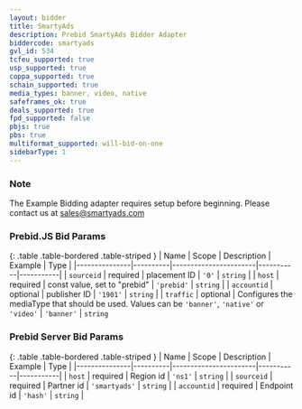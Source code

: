 ```yaml
---
layout: bidder
title: SmartyAds
description: Prebid SmartyAds Bidder Adapter
biddercode: smartyads
gvl_id: 534
tcfeu_supported: true
usp_supported: true
coppa_supported: true
schain_supported: true
media_types: banner, video, native
safeframes_ok: true
deals_supported: true
fpd_supported: false
pbjs: true
pbs: true
multiformat_supported: will-bid-on-one
sidebarType: 1
---
```


### Note

The Example Bidding adapter requires setup before beginning. Please contact us at <sales@smartyads.com>

### Prebid.JS Bid Params

{: .table .table-bordered .table-striped }
| Name          | Scope    | Description           | Example   | Type      |
|---------------|----------|-----------------------|-----------|-----------|
| `sourceid`  | required | placement ID                 | `'0'`      | `string` |
| `host`      | required | const value, set to "prebid" | `'prebid'` | `string` |
| `accountid` | optional | publisher ID                 | `'1901'`   | `string` |
| `traffic`   | optional | Configures the mediaType that should be used. Values can be `'banner'`, `'native'` or `'video'` | `'banner'` | `string`


### Prebid Server Bid Params

{: .table .table-bordered .table-striped }
| Name          | Scope    | Description           | Example   | Type      |
|---------------|----------|-----------------------|-----------|-----------|
| `host`      | required | Region id   | `'ns1'`       | `string` |
| `sourceid`  | required | Partner id  | `'smartyads'` | `string` |
| `accountid` | required | Endpoint id | `'hash'`      | `string` |